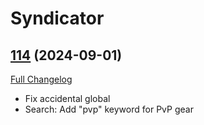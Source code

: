 # Syndicator

## [114](https://github.com/Baganator/Syndicator/tree/114) (2024-09-01)
[Full Changelog](https://github.com/Baganator/Syndicator/compare/113...114) 

- Fix accidental global  
- Search: Add "pvp" keyword for PvP gear  
